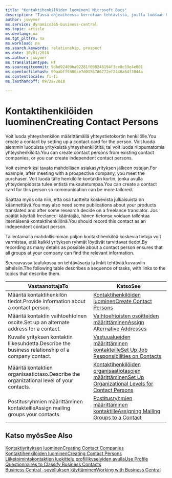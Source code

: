 ```yaml
---
title: "Kontaktihenkilöiden luominen| Microsoft Docs"
description: "Tässä ohjeaiheessa kerrotaan tehtävistä, joilla luodaan henkilölle, kuten prospektille tai toimittajalle, kontaktin kortti helpottamaan suhteen määrittämistä ja räätälöimään viestintää."
author: jswymer
ms.service: dynamics365-business-central
ms.topic: article
ms.devlang: na
ms.tgt_pltfrm: na
ms.workload: na
ms.search.keywords: relationship, prospect
ms.date: 10/01/2018
ms.author: jswymer
ms.translationtype: HT
ms.sourcegitcommit: 9dbd92409ba02281f008246194f3ce0c53e4e001
ms.openlocfilehash: 99aabff5980ce7d0156786772ef2448a64f3044a
ms.contentlocale: fi-fi
ms.lasthandoff: 09/28/2018

---
```

# <a name="creating-contact-persons"></a><span data-ttu-id="ace49-103">Kontaktihenkilöiden luominen</span><span class="sxs-lookup"><span data-stu-id="ace49-103">Creating Contact Persons</span></span>
<span data-ttu-id="ace49-104">Voit luoda yhteyshenkilön määrittämällä yhteystietokortin henkilölle.</span><span class="sxs-lookup"><span data-stu-id="ace49-104">You create a contact by setting up a contact card for the person.</span></span> <span data-ttu-id="ace49-105">Voit luoda aiemmin luoduista yrityksistä yhteyshenkilötítä, tai voit luoda riippumatomia yhteyshenkilöitä.</span><span class="sxs-lookup"><span data-stu-id="ace49-105">You can create contact persons from existing contact companies, or you can create independent contact persons.</span></span>

<span data-ttu-id="ace49-106">Voit esimerkiksi tavata mahdollisen asiakasyrityksen jälkeen ostajan.</span><span class="sxs-lookup"><span data-stu-id="ace49-106">For example, after meeting with a prospective company, you meet the purchaser.</span></span> <span data-ttu-id="ace49-107">Voit luoda tälle henkilölle kontaktin kortin, jonka avulla yhteydenpidosta tulee entistä mukautetumpaa.</span><span class="sxs-lookup"><span data-stu-id="ace49-107">You can create a contact card for this person so communication can be more tailored.</span></span>

<span data-ttu-id="ace49-108">Saattaa myös olla niin, että osa tuotteita koskevista julkaisuista on käännettävä.</span><span class="sxs-lookup"><span data-stu-id="ace49-108">You may also need some publications about your products translated and after some research decide on a freelance translator.</span></span> <span data-ttu-id="ace49-109">Jos päätät käyttää freelance-kääntäjää, hänen tietonsa voidaan tallentaa itsenäisenä kontaktihenkilönä.</span><span class="sxs-lookup"><span data-stu-id="ace49-109">You should record this contact as an independent contact person.</span></span>

<span data-ttu-id="ace49-110">Tallentamalla mahdollisimman paljon kontaktihenkilöä koskevia tietoja voit varmistaa, että kaikki yrityksen ryhmät löytävät tarvittavat tiedot.</span><span class="sxs-lookup"><span data-stu-id="ace49-110">By recording as many details as possible about a contact person ensures that all groups at your company can find the relevant information.</span></span>

<span data-ttu-id="ace49-111">Seuraavassa taulukossa on tehtäväsarja ja linkit tehtäviä kuvaaviin aiheisiin.</span><span class="sxs-lookup"><span data-stu-id="ace49-111">The following table describes a sequence of tasks, with links to the topics that describe them.</span></span>

| <span data-ttu-id="ace49-112">Vastaanottaja</span><span class="sxs-lookup"><span data-stu-id="ace49-112">To</span></span> | <span data-ttu-id="ace49-113">Katso</span><span class="sxs-lookup"><span data-stu-id="ace49-113">See</span></span> |
| --- | --- |
| <span data-ttu-id="ace49-114">Määritä kontaktihenkilön tiedot.</span><span class="sxs-lookup"><span data-stu-id="ace49-114">Provide information about a contact person.</span></span> |[<span data-ttu-id="ace49-115">Kontaktihenkilöiden luominen</span><span class="sxs-lookup"><span data-stu-id="ace49-115">Create Contact Persons</span></span>](marketing-how-create-contact-persons.md) |
| <span data-ttu-id="ace49-116">Määritä kontaktin vaihtoehtoinen osoite.</span><span class="sxs-lookup"><span data-stu-id="ace49-116">Set up an alternate address for a contact.</span></span> |[<span data-ttu-id="ace49-117">Vaihtoehtoisten osoitteiden määrittäminen</span><span class="sxs-lookup"><span data-stu-id="ace49-117">Assign Alternative Addresses</span></span>](marketing-how-assign-alternate-address.md) |
| <span data-ttu-id="ace49-118">Kuvaile yrityksen kontaktin liikesuhdetta.</span><span class="sxs-lookup"><span data-stu-id="ace49-118">Describe the business relationship of a company contact.</span></span> |[<span data-ttu-id="ace49-119">Vastuualueiden määrittäminen kontakteille</span><span class="sxs-lookup"><span data-stu-id="ace49-119">Set Up Job Responsibilities on Contacts</span></span>](marketing-job-responsibilities.md) |
| <span data-ttu-id="ace49-120">Määritä kontaktien organisaatiotaso.</span><span class="sxs-lookup"><span data-stu-id="ace49-120">Describe the organizational level of your contacts.</span></span> |[<span data-ttu-id="ace49-121">Kontaktihenkilöiden organisaatiotasojen määrittäminen</span><span class="sxs-lookup"><span data-stu-id="ace49-121">Set Up Organizational Levels for Contact Persons</span></span>](marketing-organizational-levels.md) |
| <span data-ttu-id="ace49-122">Postitusryhmien määrittäminen kontakteille</span><span class="sxs-lookup"><span data-stu-id="ace49-122">Assign mailing groups your contacts</span></span> |[<span data-ttu-id="ace49-123">Postitusryhmien määrittäminen kontaktille</span><span class="sxs-lookup"><span data-stu-id="ace49-123">Assigning Mailing Groups to a Contact</span></span>](marketing-mailing-groups.md) |

## <a name="see-also"></a><span data-ttu-id="ace49-124">Katso myös</span><span class="sxs-lookup"><span data-stu-id="ace49-124">See Also</span></span>
[<span data-ttu-id="ace49-125">Kontaktiyrityksen luominen</span><span class="sxs-lookup"><span data-stu-id="ace49-125">Creating Contact Companies</span></span>](marketing-create-contact-companies.md)  
[<span data-ttu-id="ace49-126">Kontaktihenkilöiden luominen</span><span class="sxs-lookup"><span data-stu-id="ace49-126">Creating Contact Persons</span></span>](marketing-create-contact-persons.md)  
[<span data-ttu-id="ace49-127">Liiketoimintakontaktien luokittelu profiilikyselyiden avulla</span><span class="sxs-lookup"><span data-stu-id="ace49-127">Use Profile Questionnaires to Classify Business Contacts</span></span>](marketing-create-contact-profile-questionnaire.md)  
[<span data-ttu-id="ace49-128">Business Central -sovelluksen käyttäminen</span><span class="sxs-lookup"><span data-stu-id="ace49-128">Working with Business Central</span></span>](ui-work-product.md)

